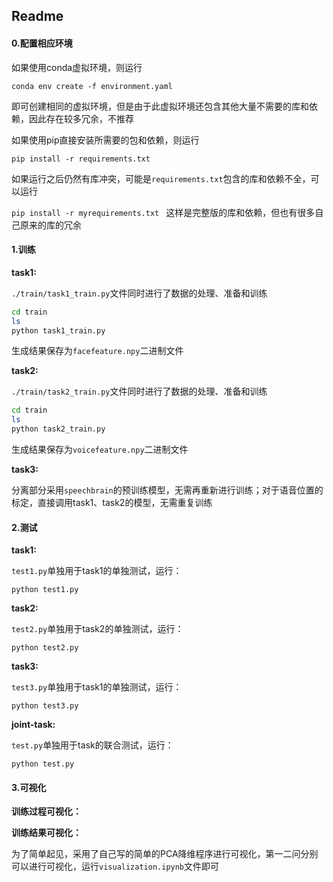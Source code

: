 ## Readme

#### 0.配置相应环境

如果使用conda虚拟环境，则运行

`conda env create -f environment.yaml`

即可创建相同的虚拟环境，但是由于此虚拟环境还包含其他大量不需要的库和依赖，因此存在较多冗余，不推荐

如果使用pip直接安装所需要的包和依赖，则运行

`pip install -r requirements.txt`

如果运行之后仍然有库冲突，可能是`requirements.txt`包含的库和依赖不全，可以运行

`pip install -r myrequirements.txt ` 这样是完整版的库和依赖，但也有很多自己原来的库的冗余



#### 1.训练

**task1:**

`./train/task1_train.py`文件同时进行了数据的处理、准备和训练

```bash
cd train
ls
python task1_train.py
```

生成结果保存为`facefeature.npy`二进制文件

**task2:**

`./train/task2_train.py`文件同时进行了数据的处理、准备和训练

```bash
cd train
ls
python task2_train.py
```

生成结果保存为`voicefeature.npy`二进制文件

**task3:**

分离部分采用`speechbrain`的预训练模型，无需再重新进行训练；对于语音位置的标定，直接调用task1、task2的模型，无需重复训练



#### 2.测试

**task1:**

`test1.py`单独用于task1的单独测试，运行：

`python test1.py`

**task2:**

`test2.py`单独用于task2的单独测试，运行：

`python test2.py`

**task3:**

`test3.py`单独用于task1的单独测试，运行：

`python test3.py`

**joint-task:**

`test.py`单独用于task的联合测试，运行：

`python test.py`



#### 3.可视化

**训练过程可视化：**



**训练结果可视化：**

为了简单起见，采用了自己写的简单的PCA降维程序进行可视化，第一二问分别可以进行可视化，运行`visualization.ipynb`文件即可

